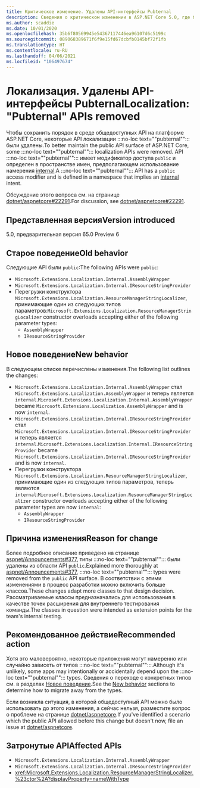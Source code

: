 ```yaml
---
title: Критическое изменение. Удалены API-интерфейсы Pubternal
description: Сведения о критическом изменении в ASP.NET Core 5.0, где были удалены некоторые API локализации pubternal
ms.author: scaddie
ms.date: 10/01/2020
ms.openlocfilehash: 35b6f80569945e54367117446ea96107d6c5199c
ms.sourcegitcommit: 089068389671f6f9e15fd67dcbfb0145bf72f1fb
ms.translationtype: HT
ms.contentlocale: ru-RU
ms.lasthandoff: 04/06/2021
ms.locfileid: "106497674"
---
```

# <a name="localization-pubternal-apis-removed"></a><span data-ttu-id="47975-103">Локализация. Удалены API-интерфейсы Pubternal</span><span class="sxs-lookup"><span data-stu-id="47975-103">Localization: "Pubternal" APIs removed</span></span>

<span data-ttu-id="47975-104">Чтобы сохранить порядок в среде общедоступных API на платформе ASP.NET Core, некоторые API локализации :::no-loc text="\"pubternal\""::: были удалены.</span><span class="sxs-lookup"><span data-stu-id="47975-104">To better maintain the public API surface of ASP.NET Core, some :::no-loc text="\"pubternal\""::: localization APIs were removed.</span></span> <span data-ttu-id="47975-105">API :::no-loc text="\"pubternal\""::: имеет модификатор доступа `public` и определен в пространстве имен, предполагающем использование намерения [internal](../../../../csharp/language-reference/keywords/internal.md).</span><span class="sxs-lookup"><span data-stu-id="47975-105">A :::no-loc text="\"pubternal\""::: API has a `public` access modifier and is defined in a namespace that implies an [internal](../../../../csharp/language-reference/keywords/internal.md) intent.</span></span>

<span data-ttu-id="47975-106">Обсуждение этого вопроса см. на странице [dotnet/aspnetcore#22291](https://github.com/dotnet/aspnetcore/issues/22291).</span><span class="sxs-lookup"><span data-stu-id="47975-106">For discussion, see [dotnet/aspnetcore#22291](https://github.com/dotnet/aspnetcore/issues/22291).</span></span>

## <a name="version-introduced"></a><span data-ttu-id="47975-107">Представленная версия</span><span class="sxs-lookup"><span data-stu-id="47975-107">Version introduced</span></span>

<span data-ttu-id="47975-108">5.0, предварительная версия 6</span><span class="sxs-lookup"><span data-stu-id="47975-108">5.0 Preview 6</span></span>

## <a name="old-behavior"></a><span data-ttu-id="47975-109">Старое поведение</span><span class="sxs-lookup"><span data-stu-id="47975-109">Old behavior</span></span>

<span data-ttu-id="47975-110">Следующие API были `public`:</span><span class="sxs-lookup"><span data-stu-id="47975-110">The following APIs were `public`:</span></span>

- `Microsoft.Extensions.Localization.Internal.AssemblyWrapper`
- `Microsoft.Extensions.Localization.Internal.IResourceStringProvider`
- <span data-ttu-id="47975-111">Перегрузки конструктора `Microsoft.Extensions.Localization.ResourceManagerStringLocalizer`, принимающие один из следующих типов параметров:</span><span class="sxs-lookup"><span data-stu-id="47975-111">`Microsoft.Extensions.Localization.ResourceManagerStringLocalizer` constructor overloads accepting either of the following parameter types:</span></span>
  - `AssemblyWrapper`
  - `IResourceStringProvider`

## <a name="new-behavior"></a><span data-ttu-id="47975-112">Новое поведение</span><span class="sxs-lookup"><span data-stu-id="47975-112">New behavior</span></span>

<span data-ttu-id="47975-113">В следующем списке перечислены изменения.</span><span class="sxs-lookup"><span data-stu-id="47975-113">The following list outlines the changes:</span></span>

- <span data-ttu-id="47975-114">`Microsoft.Extensions.Localization.Internal.AssemblyWrapper` стал `Microsoft.Extensions.Localization.AssemblyWrapper` и теперь является `internal`.</span><span class="sxs-lookup"><span data-stu-id="47975-114">`Microsoft.Extensions.Localization.Internal.AssemblyWrapper` became `Microsoft.Extensions.Localization.AssemblyWrapper` and is now `internal`.</span></span>
- <span data-ttu-id="47975-115">`Microsoft.Extensions.Localization.Internal.IResourceStringProvider` стал `Microsoft.Extensions.Localization.Internal.IResourceStringProvider` и теперь является `internal`.</span><span class="sxs-lookup"><span data-stu-id="47975-115">`Microsoft.Extensions.Localization.Internal.IResourceStringProvider` became `Microsoft.Extensions.Localization.Internal.IResourceStringProvider` and is now `internal`.</span></span>
- <span data-ttu-id="47975-116">Перегрузки конструктора `Microsoft.Extensions.Localization.ResourceManagerStringLocalizer`, принимающие один из следующих типов параметров, теперь являются `internal`:</span><span class="sxs-lookup"><span data-stu-id="47975-116">`Microsoft.Extensions.Localization.ResourceManagerStringLocalizer` constructor overloads accepting either of the following parameter types are now `internal`:</span></span>
  - `AssemblyWrapper`
  - `IResourceStringProvider`

## <a name="reason-for-change"></a><span data-ttu-id="47975-117">Причина изменения</span><span class="sxs-lookup"><span data-stu-id="47975-117">Reason for change</span></span>

<span data-ttu-id="47975-118">Более подробное описание приведено на странице [aspnet/Announcements#377](https://github.com/aspnet/Announcements/issues/377#issue-473651882), типы :::no-loc text="\"pubternal\""::: были удалены из области API `public`.</span><span class="sxs-lookup"><span data-stu-id="47975-118">Explained more thoroughly at [aspnet/Announcements#377](https://github.com/aspnet/Announcements/issues/377#issue-473651882), :::no-loc text="\"pubternal\""::: types were removed from the `public` API surface.</span></span> <span data-ttu-id="47975-119">В соответствии с этими изменениями в процесс разработки можно включить больше классов.</span><span class="sxs-lookup"><span data-stu-id="47975-119">These changes adapt more classes to that design decision.</span></span> <span data-ttu-id="47975-120">Рассматриваемые классы предназначались для использования в качестве точек расширения для внутреннего тестирования команды.</span><span class="sxs-lookup"><span data-stu-id="47975-120">The classes in question were intended as extension points for the team's internal testing.</span></span>

## <a name="recommended-action"></a><span data-ttu-id="47975-121">Рекомендованное действие</span><span class="sxs-lookup"><span data-stu-id="47975-121">Recommended action</span></span>

<span data-ttu-id="47975-122">Хотя это маловероятно, некоторые приложения могут намеренно или случайно зависеть от типов :::no-loc text="\"pubternal\"":::.</span><span class="sxs-lookup"><span data-stu-id="47975-122">Although it's unlikely, some apps may intentionally or accidentally depend upon the :::no-loc text="\"pubternal\""::: types.</span></span> <span data-ttu-id="47975-123">Сведения о переходе с конкретных типов см. в разделах [Новое поведение](#new-behavior).</span><span class="sxs-lookup"><span data-stu-id="47975-123">See the [New behavior](#new-behavior) sections to determine how to migrate away from the types.</span></span>

<span data-ttu-id="47975-124">Если возникла ситуация, в которой общедоступный API можно было использовать до этого изменения, а сейчас нельзя, разместите вопрос о проблеме на странице [dotnet/aspnetcore](https://github.com/dotnet/aspnetcore/issues).</span><span class="sxs-lookup"><span data-stu-id="47975-124">If you've identified a scenario which the public API allowed before this change but doesn't now, file an issue at [dotnet/aspnetcore](https://github.com/dotnet/aspnetcore/issues).</span></span>

## <a name="affected-apis"></a><span data-ttu-id="47975-125">Затронутые API</span><span class="sxs-lookup"><span data-stu-id="47975-125">Affected APIs</span></span>

- `Microsoft.Extensions.Localization.Internal.AssemblyWrapper`
- `Microsoft.Extensions.Localization.Internal.IResourceStringProvider`
- <xref:Microsoft.Extensions.Localization.ResourceManagerStringLocalizer.%23ctor%2A?displayProperty=nameWithType>

<!--

### Category

ASP.NET Core

### Affected APIs

- `T:Microsoft.Extensions.Localization.Internal.AssemblyWrapper`
- `T:Microsoft.Extensions.Localization.Internal.IResourceStringProvider`
- `Overload:Microsoft.Extensions.Localization.ResourceManagerStringLocalizer.#ctor`

-->
